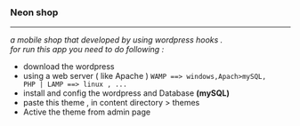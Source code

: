 <h3> Neon shop </h3>
<hr>
<i> a mobile shop that developed by using wordpress hooks .</i><br>
<i> for run this app you need to do following : </i><br>
<ul>

<li>download the wordpress</li>

<li>using a web server ( like Apache ) <code>WAMP ==> windows,Apach>mySQL,
PHP | LAMP ==> linux , ... </code>
</li>

<li> install and config the wordpress and Database <b>(mySQL)</b> </li>

<li> paste this theme , in content directory > themes </li>

<li> Active the theme from admin page </li>

</ul>
